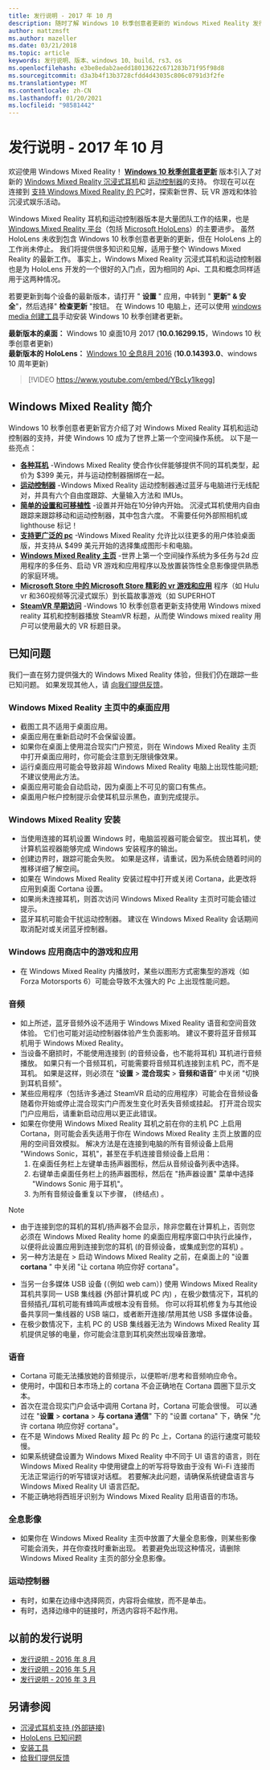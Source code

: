```yaml
---
title: 发行说明 - 2017 年 10 月
description: 随时了解 Windows 10 秋季创意者更新的 Windows Mixed Reality 发行说明 (10 月 2017) 。
author: mattzmsft
ms.author: mazeller
ms.date: 03/21/2018
ms.topic: article
keywords: 发行说明、版本、windows 10、build、rs3、os
ms.openlocfilehash: e3be8edab2aedd18013622c671283b71f95f98d8
ms.sourcegitcommit: d3a3b4f13b3728cfdd4d43035c806c0791d3f2fe
ms.translationtype: MT
ms.contentlocale: zh-CN
ms.lasthandoff: 01/20/2021
ms.locfileid: "98581442"
---
```

# <a name="release-notes---october-2017"></a>发行说明 - 2017 年 10 月

欢迎使用 Windows Mixed Reality！ **[Windows 10 秋季创意者更新](https://blogs.windows.com/windowsexperience/2017/10/17/whats-new-windows-10-fall-creators-update/)** 版本引入了对新的 [Windows Mixed Reality 沉浸式耳机](/windows/mixed-reality/discover/immersive-headset-hardware-details)和 [运动控制器](/windows/mixed-reality/design/motion-controllers)的支持。 你现在可以在连接到 [支持 Windows Mixed Reality 的 PC](./windows-mixed-reality-minimum-pc-hardware-compatibility-guidelines.md)时，探索新世界、玩 VR 游戏和体验沉浸式娱乐活动。

Windows Mixed Reality 耳机和运动控制器版本是大量团队工作的结果，也是 [Windows Mixed Reality 平台](/windows/mixed-reality/discover/mixed-reality)（包括 [Microsoft HoloLens](/windows/mixed-reality/hololens-hardware-details)）的主要进步。 虽然 HoloLens 未收到包含 Windows 10 秋季创意者更新的更新，但在 HoloLens 上的工作尚未停止。 我们将提供很多知识和见解，适用于整个 Windows Mixed Reality 的最新工作。 事实上，Windows Mixed Reality 沉浸式耳机和运动控制器也是为 HoloLens 开发的一个很好的入门点，因为相同的 Api、工具和概念同样适用于这两种情况。

若要更新到每个设备的最新版本，请打开 " **设置** " 应用，中转到 " **更新" & 安全**"，然后选择" **检查更新** "按钮。 在 Windows 10 电脑上，还可以使用 [windows media 创建工具](https://www.microsoft.com/software-download/windows10)手动安装 Windows 10 秋季创建者更新。

 **最新版本的桌面：** Windows 10 桌面10月 2017 (**10.0.16299.15**，Windows 10 秋季创意者更新) <br>
 **最新版本的 HoloLens：** [Windows 10 全息8月 2016](release-notes-august-2016.md) (**10.0.14393.0**、windows 10 周年更新) 

>[!VIDEO https://www.youtube.com/embed/YBcLy1lkegg]

## <a name="introducing-windows-mixed-reality"></a>Windows Mixed Reality 简介

Windows 10 秋季创意者更新官方介绍了对 Windows Mixed Reality 耳机和运动控制器的支持，并使 Windows 10 成为了世界上第一个空间操作系统。 以下是一些亮点：
* **[各种耳机](https://blogs.windows.com/windowsexperience/2017/10/03/how-to-pre-order-your-windows-mixed-reality-headset/)** -Windows Mixed Reality 使合作伙伴能够提供不同的耳机类型，起价为 $399 美元，并与运动控制器捆绑在一起。
* **[运动控制器](/windows/mixed-reality/design/motion-controllers)** -Windows Mixed Reality 运动控制器通过蓝牙与电脑进行无线配对，并具有六个自由度跟踪、大量输入方法和 IMUs。
* **[简单的设置和可移植性](./recommended-adapters-for-windows-mixed-reality-capable-pcs.md)** -设置并开始在10分钟内开始。 沉浸式耳机使用内自由跟踪来跟踪移动和运动控制器，其中包含六度。 不需要任何外部照相机或 lighthouse 标记！
* **[支持更广泛的 pc](./windows-mixed-reality-minimum-pc-hardware-compatibility-guidelines.md)** -Windows Mixed Reality 允许比以往更多的用户体验桌面版，并支持从 $499 美元开始的选择集成图形卡和电脑。
* **[Windows Mixed Reality 主页](/windows/mixed-reality/discover/navigating-the-windows-mixed-reality-home)** -世界上第一个空间操作系统为多任务与2d 应用程序的多任务、启动 VR 游戏和应用程序以及放置装饰性全息影像提供熟悉的家庭环境。
* **[Microsoft Store 中的 Microsoft Store 精彩的 vr 游戏和应用](https://www.microsoft.com/store/collections/MR-All-ImmersiveContent/)** 程序（如 Hulu vr 和360视频等沉浸式娱乐）到长篇故事游戏（如 SUPERHOT
* **[SteamVR 早期访问](./using-steamvr-with-windows-mixed-reality.md)** -Windows 10 秋季创意者更新支持使用 Windows mixed reality 耳机和控制器播放 SteamVR 标题，从而使 Windows mixed reality 用户可以使用最大的 VR 标题目录。

## <a name="known-issues"></a>已知问题

我们一直在努力提供强大的 Windows Mixed Reality 体验，但我们仍在跟踪一些已知问题。 如果发现其他人，请 [向我们提供反馈](/windows/mixed-reality/give-us-feedback)。

### <a name="desktop-app-in-the-windows-mixed-reality-home"></a>Windows Mixed Reality 主页中的桌面应用
* 截图工具不适用于桌面应用。
* 桌面应用在重新启动时不会保留设置。
* 如果你在桌面上使用混合现实门户预览，则在 Windows Mixed Reality 主页中打开桌面应用时，你可能会注意到无限镜像效果。 
* 运行桌面应用可能会导致非超 Windows Mixed Reality 电脑上出现性能问题;不建议使用此方法。  
* 桌面应用可能会自动启动，因为桌面上不可见的窗口有焦点。 
* 桌面用户帐户控制提示会使耳机显示黑色，直到完成提示。

### <a name="windows-mixed-reality-setup"></a>Windows Mixed Reality 安装
* 当使用连接的耳机设置 Windows 时，电脑监视器可能会留空。 拔出耳机，使计算机监视器能够完成 Windows 安装程序的输出。
* 创建边界时，跟踪可能会失败。 如果是这样，请重试，因为系统会随着时间的推移详细了解空间。
* 如果在 Windows Mixed Reality 安装过程中打开或关闭 Cortana，此更改将应用到桌面 Cortana 设置。
* 如果尚未连接耳机，则首次访问 Windows Mixed Reality 主页时可能会错过提示。
* 蓝牙耳机可能会干扰运动控制器。 建议在 Windows Mixed Reality 会话期间取消配对或关闭蓝牙控制器。

### <a name="games-and-apps-from-windows-store"></a>Windows 应用商店中的游戏和应用
* 在 Windows Mixed Reality 内播放时，某些以图形方式密集型的游戏（如 Forza Motorsports 6）可能会导致不太强大的 Pc 上出现性能问题。

### <a name="audio"></a>音频
* 如上所述，蓝牙音频外设不适用于 Windows Mixed Reality 语音和空间音效体验。 它们也可能对运动控制器体验产生负面影响。 建议不要将蓝牙音频耳机用于 Windows Mixed Reality。
* 当设备不磨损时，不能使用连接到 (的音频设备，也不能将耳机) 耳机进行音频播放。 如果只有一个音频耳机，可能需要将音频耳机连接到主机 PC，而不是耳机。 如果是这样，则必须在 "**设置**  >  **混合现实**  >  **音频和语音**" 中关闭 "切换到耳机音频"。
* 某些应用程序（包括许多通过 SteamVR 启动的应用程序）可能会在音频设备随着你开始或停止混合现实门户而发生变化时丢失音频或挂起。 打开混合现实门户应用后，请重新启动应用以更正此错误。
* 如果在你使用 Windows Mixed Reality 耳机之前在你的主机 PC 上启用 Cortana，则可能会丢失适用于你在 Windows Mixed Reality 主页上放置的应用的空间音效模拟。 解决方法是在连接到电脑的所有音频设备上启用 "Windows Sonic，耳机"，甚至在手机连接音频设备上启用：
   1. 在桌面任务栏上左键单击扬声器图标，然后从音频设备列表中选择。
   2. 右键单击桌面任务栏上的扬声器图标，然后在 "扬声器设置" 菜单中选择 "Windows Sonic 用于耳机"。
   3. 为所有音频设备重复以下步骤， (终结点) 。
>[!NOTE]
> - 由于连接到您的耳机的耳机/扬声器不会显示，除非您戴在计算机上，否则您必须在 Windows Mixed Reality home 的桌面应用程序窗口中执行此操作，以便将此设置应用到连接到您的耳机 (的音频设备，或集成到您的耳机) 。
> - 另一种方法是在  >  启动 Windows Mixed Reality 之前，在桌面上的 "设置 **cortana** " 中关闭 "让 cortana 响应你好 cortana"。

* 当另一台多媒体 USB 设备 (（例如 web cam）) 使用 Windows Mixed Reality 耳机共享同一 USB 集线器 (外部计算机或 PC 内) ，在极少数情况下，耳机的音频插孔/耳机可能有蜂鸣声或根本没有音频。 你可以将耳机修复为与其他设备共享同一集线器的 USB 端口，或者断开连接/禁用其他 USB 多媒体设备。
* 在极少数情况下，主机 PC 的 USB 集线器无法为 Windows Mixed Reality 耳机提供足够的电量，你可能会注意到耳机突然出现噪音激增。

### <a name="speech"></a>语音
* Cortana 可能无法播放她的音频提示，以便聆听/思考和音频响应命令。
* 使用时，中国和日本市场上的 cortana 不会正确地在 Cortana 圆圈下显示文本。
* 首次在混合现实门户会话中调用 Cortana 时，Cortana 可能会很慢。 可以通过在 "**设置**  >  **cortana**  >  **与 cortana 通信**" 下的 "设置 cortana" 下，确保 "允许 cortana 响应你好 cortana"。
* 在不是 Windows Mixed Reality 超 Pc 的 Pc 上，Cortana 的运行速度可能较慢。
* 如果系统键盘设置为 Windows Mixed Reality 中不同于 UI 语言的语言，则在 Windows Mixed Reality 中使用键盘上的听写将导致由于没有 Wi-Fi 连接而无法正常运行的听写错误对话框。 若要解决此问题，请确保系统键盘语言与 Windows Mixed Reality UI 语言匹配。
* 不能正确地将西班牙识别为 Windows Mixed Reality 启用语音的市场。

### <a name="holograms"></a>全息影像
* 如果你在 Windows Mixed Reality 主页中放置了大量全息影像，则某些影像可能会消失，并在你查找时重新出现。 若要避免出现这种情况，请删除 Windows Mixed Reality 主页的部分全息影像。

### <a name="motion-controllers"></a>运动控制器
* 有时，如果在边缘中选择网页，内容将会缩放，而不是单击。
* 有时，选择边缘中的链接时，所选内容将不起作用。

## <a name="prior-release-notes"></a>以前的发行说明
* [发行说明 - 2016 年 8 月](release-notes-august-2016.md)
* [发行说明 - 2016 年 5 月](release-notes-may-2016.md)
* [发行说明 - 2016 年 3 月](release-notes-march-2016.md)

## <a name="see-also"></a>另请参阅
* [沉浸式耳机支持 (外部链接) ](./troubleshooting-windows-mixed-reality.md)
* [HoloLens 已知问题](/windows/mixed-reality/hololens-known-issues)
* [安装工具](/windows/mixed-reality/develop/install-the-tools)
* [给我们提供反馈](/windows/mixed-reality/give-us-feedback)
